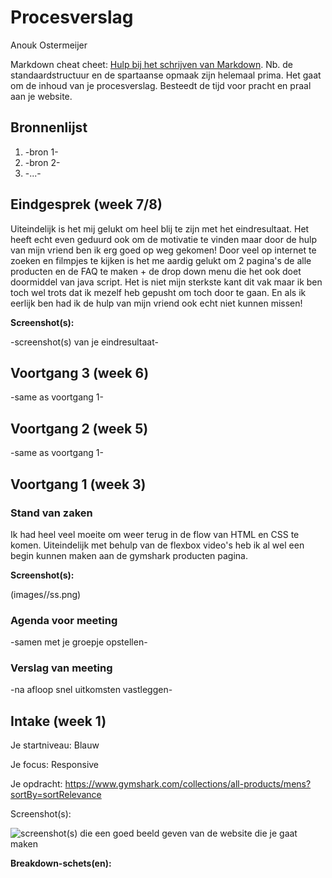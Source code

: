 # Procesverslag
Anouk Ostermeijer

Markdown cheat cheet: [Hulp bij het schrijven van Markdown](https://github.com/adam-p/markdown-here/wiki/Markdown-Cheatsheet). Nb. de standaardstructuur en de spartaanse opmaak zijn helemaal prima. Het gaat om de inhoud van je procesverslag. Besteedt de tijd voor pracht en praal aan je website.



## Bronnenlijst
1. -bron 1-
2. -bron 2-
3. -...-



## Eindgesprek (week 7/8)

Uiteindelijk is het mij gelukt om heel blij te zijn met het eindresultaat. Het heeft echt even geduurd ook om de motivatie te vinden maar door de hulp van mijn vriend ben ik erg goed op weg gekomen! Door veel op internet te zoeken en filmpjes te kijken is het me aardig gelukt om 2 pagina's de alle producten en de FAQ te maken + de drop down menu die het ook doet doormiddel van java script. Het is niet mijn sterkste kant dit vak maar ik ben toch wel trots dat ik mezelf heb gepusht om toch door te gaan. En als ik eerlijk ben had ik de hulp van mijn vriend ook echt niet kunnen missen!

**Screenshot(s):**

-screenshot(s) van je eindresultaat-



## Voortgang 3 (week 6)

-same as voortgang 1-



## Voortgang 2 (week 5)

-same as voortgang 1-



## Voortgang 1 (week 3)

### Stand van zaken

Ik had heel veel moeite om weer terug in de flow van HTML en CSS te komen. Uiteindelijk met behulp van de flexbox video's heb ik al wel een begin kunnen maken aan de gymshark producten pagina.

**Screenshot(s):**

(images//ss.png)

### Agenda voor meeting

-samen met je groepje opstellen-

### Verslag van meeting

-na afloop snel uitkomsten vastleggen-



## Intake (week 1)

Je startniveau: Blauw 

Je focus: Responsive 

Je opdracht: https://www.gymshark.com/collections/all-products/mens?sortBy=sortRelevance

Screenshot(s):

![screenshot(s) die een goed beeld geven van de website die je gaat maken](images/gymsharkhome.png)

**Breakdown-schets(en):**

